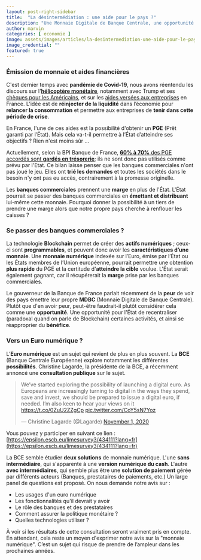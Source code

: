 ```yaml
---
layout: post-right-sidebar
title:  "La désintermédiation : une aide pour le pays ?"
description: "Une Monnaie Digitale de Banque Centrale, une opportunité pour les États ?"
author: marvin
categories: [ economie ]
image: assets/images/articles/la-desintermediation-une-aide-pour-le-pays/1.jpg
image_credential: ""
featured: true
---
```


### Émission de monnaie et aides financières

C'est dernier temps avec **pandémie de Covid-19**, nous avons réentendu les discours sur l'[**hélicoptère monétaire**](https://fr.wikipedia.org/wiki/H%C3%A9licopt%C3%A8re_mon%C3%A9taire), notamment avec Trump et ses [chèques pour les Américains](https://www.capital.fr/entreprises-marches/un-cheque-de-1-000-dollars-pour-chaque-americain-larme-secrete-de-trump-pour-sauver-leconomie-1365124), et sur les [aides versées aux entreprises](https://www.economie.gouv.fr/covid19-soutien-entreprises/pret-garanti-par-letat) en France. L’idée est de **réinjecter de la liquidité** dans l’économie pour **relancer la consommation** et permettre aux entreprises de **tenir dans cette période de crise**. 

En France, l'une de ces aides est la possibilité d'obtenir un **PGE** (Prêt garanti par l’État). Mais cela va-t-il permettre à l’État d’atteindre ses objectifs ? Rien n'est moins sûr ... 

Actuellement, selon la BPI Banque de France, [**60% à 70%** des PGE accordés sont **gardés en trésorerie**](https://www.usinenouvelle.com/editorial/au-dela-de-sa-gestion-des-pge-bpifrance-a-ouvert-les-vannes-du-credit.N1008004); ils ne sont donc pas utilisés comme prévu par l'Etat. Ce bilan laisse penser que les banques commerciales n'ont pas joué le jeu. Elles ont **trié les demandes** et toutes les sociétés dans le besoin n'y ont pas eu accès, contrairement à la promesse originelle.

Les **banques commerciales** prennent une **marge** en plus de l'État. L'État pourrait se passer des banques commerciales en **émettant et distribuant** lui-même cette monnaie. Pourquoi donner la possibilité à un tiers de prendre une marge alors que notre propre pays cherche à renflouer les caisses ? 

### Se passer des banques commerciales ?

La technologie **Blockchain** permet de créer des **actifs numériques** ; ceux-ci sont **programmables**, et peuvent donc avoir les **caractéristiques d’une monnaie**. Une **monnaie numérique** indexée sur l’Euro, émise par l’État ou les États membres de l’Union européenne, pourrait permettre une obtention **plus rapide** du PGE et la certitude d'**atteindre la cible** voulue. L'État serait également gagnant, car il récupérerait la **marge** prise par les banques commerciales. 

Le gouverneur de la Banque de France parlait récemment de la **peur** de voir des pays émettre leur propre **MDBC** (Monnaie Digitale de Banque Centrale). Plutôt que d'en avoir peur, peut-être faudrait-il plutôt considérer cela comme une **opportunité**. Une opportunité pour l'État de recentraliser (paradoxal quand on parle de Blockchain) certaines activités, et ainsi se réapproprier du **bénéfice**.

### Vers un Euro numérique ?

L’**Euro numérique** est un sujet qui revient de plus en plus souvent. La **BCE** (Banque Centrale Européenne) explore notamment les différentes **possibilités**. Christine Lagarde, la présidente de la BCE, a récemment annoncé une **consultation publique** sur le sujet. 

<blockquote class="twitter-tweet" data-conversation="none" data-dnt="true"><p lang="en" dir="ltr">We’ve started exploring the possibility of launching a digital euro. As Europeans are increasingly turning to digital in the ways they spend, save and invest, we should be prepared to issue a digital euro, if needed. I’m also keen to hear your views on it <a href="https://t.co/0ZuU2ZZgCp">https://t.co/0ZuU2ZZgCp</a> <a href="https://t.co/CoY5sN7Yoz">pic.twitter.com/CoY5sN7Yoz</a></p>&mdash; Christine Lagarde (@Lagarde) <a href="https://twitter.com/Lagarde/status/1322859717329301504?ref_src=twsrc%5Etfw">November 1, 2020</a></blockquote> <script async src="https://platform.twitter.com/widgets.js" charset="utf-8"></script> 

Vous pouvez y participer en suivant ce lien : [https://epsilon.escb.eu/limesurvey3/434111?lang=fr](https://epsilon.escb.eu/limesurvey3/434111?lang=fr)

La BCE semble étudier **deux solutions** de monnaie numérique. L'une **sans intermédiaire**, qui s'apparente à une **version numérique du cash**. L'autre **avec intermédiaires**, qui semble plus être une **solution de paiement** gérée par différents acteurs (Banques, prestataires de paiements, etc.)
Un large panel de questions est proposé. On nous demande notre avis sur : 
- Les usages d'un euro numérique 
- Les fonctionnalités qu'il devrait y avoir 
- Le rôle des banques et des prestataires  
- Comment assurer la politique monétaire ? 
- Quelles technologies utiliser ?

À voir si les résultats de cette consultation seront vraiment pris en compte. En attendant, cela reste un moyen d'exprimer notre avis sur la "monnaie numérique". C’est un sujet qui risque de prendre de l’ampleur dans les prochaines années. 
